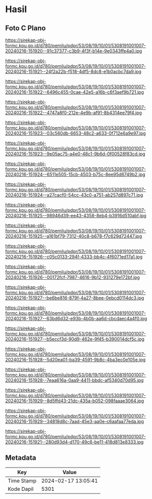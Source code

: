 # Hasil

## Foto C Plano

https://sirekap-obj-formc.kpu.go.id/d780/pemilu/pdpr/53/08/19/10/01/5308191001007-20240216-151920--91c37377-c3b9-4f3f-b14e-9e0343ffe4a0.jpg

https://sirekap-obj-formc.kpu.go.id/d780/pemilu/pdpr/53/08/19/10/01/5308191001007-20240216-151921--24f2a22b-f518-4df5-8dc8-e1b0acbc7da9.jpg

https://sirekap-obj-formc.kpu.go.id/d780/pemilu/pdpr/53/08/19/10/01/5308191001007-20240216-151922--6496c455-0cae-42e5-a16b-c6f3aef9b721.jpg

https://sirekap-obj-formc.kpu.go.id/d780/pemilu/pdpr/53/08/19/10/01/5308191001007-20240216-151922--4747a8f0-212e-4e9b-af91-8b4314ee79f4.jpg

https://sirekap-obj-formc.kpu.go.id/d780/pemilu/pdpr/53/08/19/10/01/5308191001007-20240216-151923--03c560db-6653-48c2-a633-0f712e6a9e97.jpg

https://sirekap-obj-formc.kpu.go.id/d780/pemilu/pdpr/53/08/19/10/01/5308191001007-20240216-151923--9e05ac75-a4e0-48c1-9b6d-0f00528f83cd.jpg

https://sirekap-obj-formc.kpu.go.id/d780/pemilu/pdpr/53/08/19/10/01/5308191001007-20240216-151924--6511e505-15cb-4503-b75c-8ee95d6749b2.jpg

https://sirekap-obj-formc.kpu.go.id/d780/pemilu/pdpr/53/08/19/10/01/5308191001007-20240216-151924--a27cacf0-54cc-43c0-a751-ab257d897c71.jpg

https://sirekap-obj-formc.kpu.go.id/d780/pemilu/pdpr/53/08/19/10/01/5308191001007-20240216-151925--98946d39-ee43-4358-8eb4-b3916d510abf.jpg

https://sirekap-obj-formc.kpu.go.id/d780/pemilu/pdpr/53/08/19/10/01/5308191001007-20240216-151925--a161bf79-7312-40c8-b678-f7c629d72447.jpg

https://sirekap-obj-formc.kpu.go.id/d780/pemilu/pdpr/53/08/19/10/01/5308191001007-20240216-151926--c05c0133-294f-4333-bb4c-4f6071ed17a1.jpg

https://sirekap-obj-formc.kpu.go.id/d780/pemilu/pdpr/53/08/19/10/01/5308191001007-20240216-151926--00172fcf-7987-4616-9b12-931279e172bf.jpg

https://sirekap-obj-formc.kpu.go.id/d780/pemilu/pdpr/53/08/19/10/01/5308191001007-20240216-151927--be6be816-879f-4a27-8bee-0ebcd0114dc3.jpg

https://sirekap-obj-formc.kpu.go.id/d780/pemilu/pdpr/53/08/19/10/01/5308191001007-20240216-151927--63bd6d32-e93b-4b0b-aa6d-cbcdaec4a4f0.jpg

https://sirekap-obj-formc.kpu.go.id/d780/pemilu/pdpr/53/08/19/10/01/5308191001007-20240216-151927--b5eccf3d-90d9-462e-9f45-b390014dcf5c.jpg

https://sirekap-obj-formc.kpu.go.id/d780/pemilu/pdpr/53/08/19/10/01/5308191001007-20240216-151928--5d20ea01-ba39-4591-9b8c-4ba3ec0e105e.jpg

https://sirekap-obj-formc.kpu.go.id/d780/pemilu/pdpr/53/08/19/10/01/5308191001007-20240216-151928--7eaa616a-0aa9-4411-bbdc-af5340d70d95.jpg

https://sirekap-obj-formc.kpu.go.id/d780/pemilu/pdpr/53/08/19/10/01/5308191001007-20240216-151929--8d5ffd43-21dc-435a-b052-098faaae3064.jpg

https://sirekap-obj-formc.kpu.go.id/d780/pemilu/pdpr/53/08/19/10/01/5308191001007-20240216-151929--34818d8c-7aad-45e3-aa0e-c6aafaa77eda.jpg

https://sirekap-obj-formc.kpu.go.id/d780/pemilu/pdpr/53/08/19/10/01/5308191001007-20240216-151921--280d93d4-d170-49c6-be11-418d813e8333.jpg


## Metadata

| Key        | Value               |
| ---------- | ------------------- |
| Time Stamp | 2024-02-17 13:05:41 |
| Kode Dapil | 5301                |



